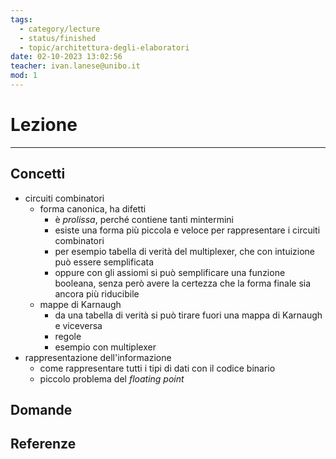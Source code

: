 ```yaml
---
tags:
  - category/lecture
  - status/finished
  - topic/architettura-degli-elaboratori
date: 02-10-2023 13:02:56
teacher: ivan.lanese@unibo.it
mod: 1
---
```

# Lezione
---
## Concetti
- circuiti combinatori
	- forma canonica, ha difetti
		- è _prolissa_, perché contiene tanti mintermini
		- esiste una forma più piccola e veloce per rappresentare i circuiti combinatori
		- per esempio tabella di verità del multiplexer, che con intuizione può essere semplificata
		- oppure con gli assiomi si può semplificare una funzione booleana, senza però avere la certezza che la forma finale sia ancora più riducibile
	- mappe di Karnaugh
		- da una tabella di verità si può tirare fuori una mappa di Karnaugh e viceversa
		- regole
		- esempio con multiplexer
- rappresentazione dell'informazione
	- come rappresentare tutti i tipi di dati con il codice binario
	- piccolo problema del _floating point_

## Domande

## Referenze
